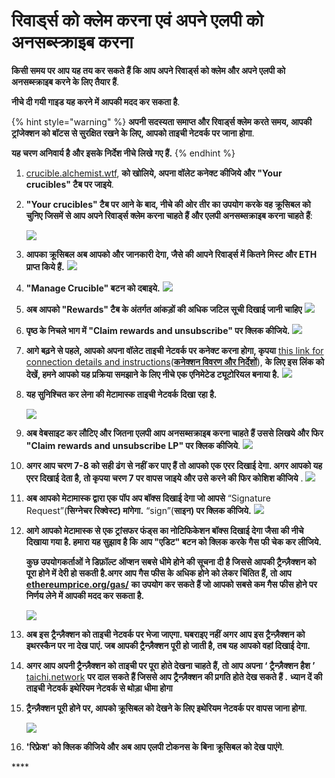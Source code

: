 # रिवार्ड्स को क्लेम करना एवं अपने एलपी को अनसब्स्क्राइब करना

**किसी समय पर आप यह तय कर सकते हैं कि आप अपने रिवार्ड्स को क्लेम और अपने एलपी को अनसब्स्क्राइब करने के लिए तैयार हैं**.

**नीचे दी गयी गाइड यह करने में आपकी मदद कर सकता है**.

{% hint style="warning" %}
**अपनी सदस्यता समाप्त और रिवार्ड्स क्लेम करते समय, आपकी ट्रांजेक्शन को बॉटस से सुरक्षित रखने के लिए, आपको ताइची नेटवर्क पर जाना होगा**.

**यह चरण अनिवार्य है और इसके निर्देश नीचे लिखे गए हैं.**
{% endhint %}

1. [crucible.alchemist.wtf](https://crucible.alchemist.wtf/), **को खोलिये, अपना वॉलेट कनेक्ट कीजिये और "Your crucibles" टैब पर जाइये**.
2. **"Your crucibles" टैब पर आने के बाद, नीचे की ओर तीर का उपयोग करके वह क्रूसिबल को चुनिए जिसमें से आप अपने रिवार्ड्स क्लेम करना चाहते हैं और एलपी अनसब्सक्राइब करना चाहते हैं**:

  
   ![](../../.gitbook/assets/screenshot-2021-05-07-at-12.50.58.png) 

3. **आपका क्रूसिबल अब आपको और जानकारी देगा, जैसे की आपने रिवार्ड्स में कितने मिस्ट और ETH प्राप्त किये हैं.** ![](../../.gitbook/assets/screenshot-2021-05-07-at-12.50.42.png) 
4. **"Manage Crucible" बटन को दबाइये.**  ![](../../.gitbook/assets/screenshot-2021-05-07-at-12.51.04.png) 
5. **अब आपको "Rewards" टैब के अंतर्गत आंकड़ों की अधिक जटिल सूची दिखाई जानी चाहिए**  ![](../../.gitbook/assets/screenshot-2021-05-07-at-12.51.22.png) 
6. **पृष्ठ के निचले भाग में "Claim rewards and unsubscribe" पर क्लिक कीजिये.** ![](../../.gitbook/assets/screenshot-2021-05-07-at-13.05.52.png) 
7. **आगे बढ़ने से पहले, आपको अपना वॉलेट ताइची नेटवर्क पर कनेक्ट करना होगा, कृपया** [this link for connection details and instructions](https://github.com/Taichi-Network/docs/blob/master/sendPriveteTx_tutorial.md)\([**कनेक्शन विवरण और निर्देशों**](https://github.com/Taichi-Network/docs/blob/master/sendPriveteTx_tutorial.md)\), **के लिए इस लिंक को देखें, हमने आपको यह प्रक्रिया समझाने के लिए नीचे एक एनिमेटेड ट्यूटोरियल बनाया है.** ![](../../.gitbook/assets/taichi-network-add.gif) 
8. **यह सुनिश्चित कर लेना की मेटामास्क ताइची नेटवर्क दिखा रहा है.**

   ![](https://i.imgur.com/kszVVbq.png)

9. **अब वेबसाइट कर लौटिए और जितना एलपी आप अनसब्सक्राइब करना चाहते हैं उससे लिखये और फिर "Claim rewards and unsubscribe LP" पर क्लिक कीजिये**. ![](../../.gitbook/assets/screenshot-2021-05-07-at-13.06.00.png) 
10. **अगर आप चरण 7-8 को सही ढंग से नहीं कर पाए हैं तो आपको एक एरर दिखाई देगा. अगर आपको यह एरर दिखाई देता है, तो कृपया चरण 7 पर वापस जाइये और उसे करने की फिर कोशिश कीजिये** .  ![](../../.gitbook/assets/screenshot-2021-05-07-at-13.06.44.png) 
11. **अब आपको मेटामास्क द्वारा एक पॉप अप बॉक्स दिखाई देगा जो आपसे** “Signature Request”\(**सिग्नेचर रिक्वेस्ट\) मांगेगा.** “sign”\(**साइन\) पर क्लिक कीजिये.**  ![](../../.gitbook/assets/screenshot-2021-05-07-at-13.11.35.png) 
12. **आगे आपको मेटामास्क से एक ट्रांसफर फंड्स का नोटिफिकेशन बॉक्स दिखाई देगा जैसा की नीचे दिखाया गया है. हमारा यह सुझाव है कि आप "एडिट" बटन को क्लिक करके गैस फी चेक कर लीजिये.** 

    **कुछ उपयोगकर्ताओं ने डिफ़ॉल्ट ऑप्शन सबसे धीमे होने की सूचना दी है जिससे आपकी ट्रैन्ज़ैक्शन को पूरा होने में देरी हो सकती है.अगर आप गैस फीस के अधिक होने को लेकर चिंतित हैं, तो आप** [**ethereumprice.org/gas/**](https://ethereumprice.org/gas/) **का उपयोग कर सकते हैं जो आपको सबसे कम गैस फीस होने पर निर्णय लेने में आपकी मदद कर सकता है.**

    ![](../../.gitbook/assets/screenshot-2021-05-07-at-13.11.44.png) 

13. **अब इस ट्रैन्ज़ैक्शन को ताइची नेटवर्क पर भेजा जाएगा. घबराइए नहीं अगर आप इस ट्रैन्ज़ैक्शन को इथरस्कैन पर ना देख पाएं. जब आपकी ट्रैन्ज़ैक्शन पूरी हो जाती है, तब यह आपको वहां दिखाई देगा.**
14. **अगर आप अपनी ट्रैन्ज़ैक्शन को ताइची पर पूरा होते देखना चाहते हैं, तो आप अपना ‘ ट्रैन्ज़ैक्शन हैश ’** [taichi.network](https://taichi.network/) **पर दाल सकते हैं जिससे आप ट्रैन्ज़ैक्शन की प्रगति होते देख सकते हैं .**  **ध्यान दें की ताइची नेटवर्क इथेरियम नेटवर्क से थोड़ा धीमा होगा**
15. **ट्रैन्ज़ैक्शन पूरी होने पर, आपको क्रूसिबल को देखने के लिए इथेरियम नेटवर्क पर वापस जाना होगा**.

    ![](https://i.imgur.com/fcPY6Zp.png) 

16. **'रिफ्रेश' को क्लिक कीजिये और अब आप एलपी टोकनस के बिना क्रूसिबल को देख पाएंगे**.

\*\*\*\*

